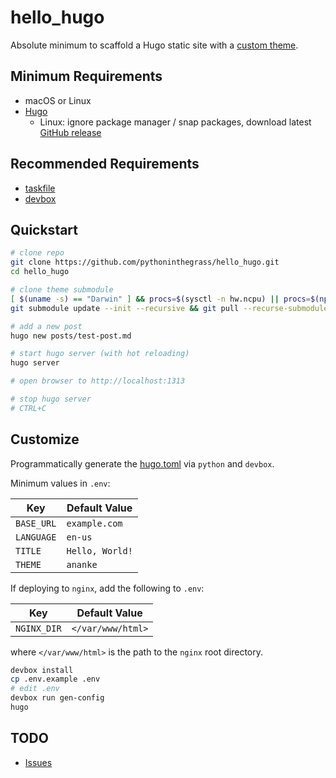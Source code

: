 # hello_hugo

Absolute minimum to scaffold a Hugo static site with a [custom theme](https://gohugo.io/getting-started/quick-start/).

## Minimum Requirements

* macOS or Linux
* [Hugo](https://gohugo.io/getting-started/installing/)
  * Linux: ignore package manager / snap packages, download latest [GitHub release](https://github.com/gohugoio/hugo/releases/)

## Recommended Requirements

* [taskfile](https://taskfile.dev/#/installation)
* [devbox](https://www.jetify.com/devbox/docs/quickstart/)

## Quickstart

```bash
# clone repo
git clone https://github.com/pythoninthegrass/hello_hugo.git
cd hello_hugo

# clone theme submodule
[ $(uname -s) == "Darwin" ] && procs=$(sysctl -n hw.ncpu) || procs=$(nproc)
git submodule update --init --recursive && git pull --recurse-submodules -j"${procs}"

# add a new post
hugo new posts/test-post.md

# start hugo server (with hot reloading)
hugo server

# open browser to http://localhost:1313

# stop hugo server
# CTRL+C
```

## Customize

Programmatically generate the [hugo.toml](hugo.toml) via `python` and `devbox`.

Minimum values in `.env`:

| Key        | Default Value   |
| ---------- | --------------- |
| `BASE_URL` | `example.com`   |
| `LANGUAGE` | `en-us`         |
| `TITLE`    | `Hello, World!` |
| `THEME`    | `ananke`        |

If deploying to `nginx`, add the following to `.env`:

| Key          | Default Value     |
| ------------ | ----------------- |
| `NGINX_DIR`  | `</var/www/html>` |

where `</var/www/html>` is the path to the `nginx` root directory.

```bash
devbox install
cp .env.example .env
# edit .env
devbox run gen-config
hugo
```

## TODO

* [Issues](https://github.com/pythoninthegrass/hello_hugo/issues)
